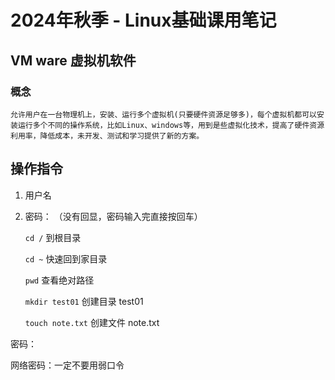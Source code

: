 <!--
 * @Description: 
 * @Author: FallCicada
 * @Date: 2024-10-21 15:23:41
 * @LastEditors: FallCicada
 * @LastEditTime: 2024-10-22 08:45:38
 * @: 無限進步
-->

# 2024年秋季 - Linux基础课用笔记

## VM ware 虚拟机软件

### 概念

    允许用户在一台物理机上，安装、运行多个虚拟机(只要硬件资源足够多)，每个虚拟机都可以安装运行多个不同的操作系统，比如Linux、windows等，用到是些虚拟化技术，提高了硬件资源利用率，降低成本，未开发、测试和学习提供了新的方案。

## 操作指令 
1. 用户名
2. 密码： （没有回显，密码输入完直接按回车）

    `cd /`  到根目录

    `cd ~`  快速回到家目录

    `pwd`   查看绝对路径

    `mkdir test01`    创建目录 test01

    `touch note.txt`  创建文件 note.txt

密码：

网络密码：一定不要用弱口令